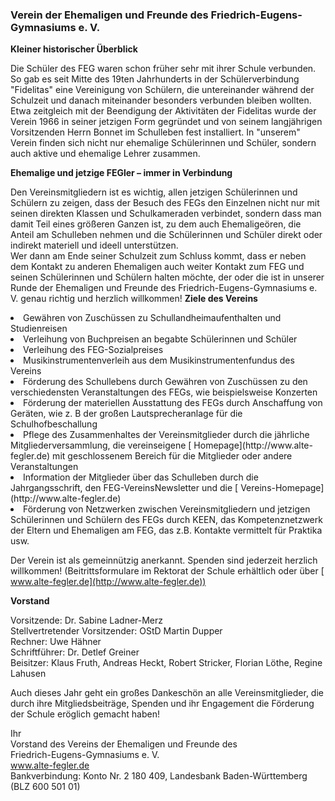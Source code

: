 ---
---

### Verein der Ehemaligen und Freunde des Friedrich-Eugens-Gymnasiums e. V.

**Kleiner historischer Überblick**

Die Schüler des FEG waren schon früher sehr mit ihrer Schule verbunden. So gab es seit Mitte des 19ten Jahrhunderts in der Schülerverbindung "Fidelitas" eine Vereinigung von Schülern, die untereinander während der Schulzeit und danach miteinander besonders verbunden bleiben wollten.<br />
Etwa zeitgleich mit der Beendigung der Aktivitäten der Fidelitas wurde der Verein 1966 in seiner jetzigen Form gegründet und von seinem langjährigen Vorsitzenden Herrn Bonnet im Schulleben fest installiert. In "unserem" Verein finden sich nicht nur ehemalige Schülerinnen und Schüler, sondern auch aktive und ehemalige Lehrer zusammen.

**Ehemalige und jetzige FEGler – immer in Verbindung**

Den Vereinsmitgliedern ist es wichtig, allen jetzigen Schülerinnen und Schülern zu zeigen, dass der Besuch des FEGs den Einzelnen nicht nur mit seinen direkten Klassen und Schulkameraden verbindet, sondern dass man damit Teil eines größeren Ganzen ist, zu dem auch Ehemaligeören, die Anteil am Schulleben nehmen und die Schülerinnen und Schüler direkt oder indirekt materiell und ideell unterstützen.<br />
Wer dann am Ende seiner Schulzeit zum Schluss kommt, dass er neben dem Kontakt zu anderen Ehemaligen auch weiter Kontakt zum FEG und seinen Schülerinnen und Schülern halten möchte, der oder die ist in unserer Runde der Ehemaligen und Freunde des Friedrich-Eugens-Gymnasiums e. V. genau richtig und herzlich willkommen!
**Ziele des Vereins**
<li>
  Gewähren von Zuschüssen zu Schullandheimaufenthalten und Studienreisen
</li>
<li>
  Verleihung von Buchpreisen an begabte Schülerinnen und Schüler
</li>
<li>
  Verleihung des FEG-Sozialpreises
</li>
<li>
  Musikinstrumentenverleih aus dem Musikinstrumentenfundus des Vereins
</li>
<li>
  Förderung des Schullebens durch Gewähren von Zuschüssen zu den verschiedensten Veranstaltungen des FEGs, wie beispielsweise Konzerten
</li>
<li>
  Förderung der materiellen Ausstattung des FEGs durch Anschaffung von Geräten, wie z. B der großen Lautsprecheranlage für die Schulhofbeschallung
</li>
<li>
  Pflege des Zusammenhaltes der Vereinsmitglieder durch die jährliche Mitgliederversammlung, die vereinseigene [<i class="fa fa-external-link"></i> Homepage](http://www.alte-fegler.de)
mit geschlossenem Bereich für die Mitglieder oder andere Veranstaltungen
</li>
<li>
  Information der Mitglieder über das Schulleben durch die Jahrgangsschrift, den FEG-VereinsNewsletter und die [<i class="fa fa-external-link"></i> Vereins-Homepage](http://www.alte-fegler.de)
</li>
<li>
  Förderung von Netzwerken zwischen Vereinsmitgliedern und jetzigen Schülerinnen und Schülern des FEGs durch KEEN, das Kompetenznetzwerk der Eltern und Ehemaligen am FEG, das z.B. Kontakte vermittelt für Praktika usw.
</li>

Der Verein ist als gemeinnützig anerkannt. Spenden sind jederzeit herzlich willkommen! (Beitrittsformulare im Rektorat der Schule erhältlich oder über [<i class="fa fa-external-link"></i> www.alte-fegler.de](http://www.alte-fegler.de))

**Vorstand**

Vorsitzende: Dr. Sabine Ladner-Merz <br />
Stellvertretender Vorsitzender: OStD Martin Dupper <br />
Rechner: Uwe Hähner <br />
Schriftführer: Dr. Detlef Greiner <br />
Beisitzer: Klaus Fruth, Andreas Heckt, Robert Stricker, Florian Löthe, Regine Lahusen

Auch dieses Jahr geht ein großes Dankeschön an alle Vereinsmitglieder, die durch ihre Mitgliedsbeiträge, Spenden und ihr Engagement die Förderung der Schule eröglich gemacht haben!

Ihr <br />
Vorstand des Vereins der Ehemaligen und Freunde des <br />
Friedrich-Eugens-Gymnasiums e. V. <br />
[<i class="fa fa-external-link"></i> www.alte-fegler.de</a>](http://www.alte-fegler.de)<br/>
Bankverbindung: Konto Nr. 2 180 409, Landesbank Baden-Württemberg (BLZ 600 501 01)
